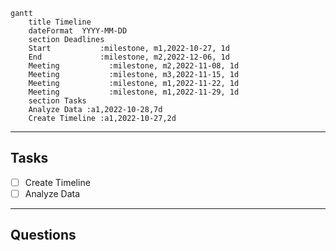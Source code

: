 ```mermaid
gantt
    title Timeline
    dateFormat  YYYY-MM-DD
    section Deadlines
    Start           :milestone, m1,2022-10-27, 1d
    End             :milestone, m2,2022-12-06, 1d
    Meeting           :milestone, m2,2022-11-08, 1d
    Meeting           :milestone, m3,2022-11-15, 1d
    Meeting           :milestone, m1,2022-11-22, 1d
    Meeting           :milestone, m1,2022-11-29, 1d
    section Tasks
    Analyze Data :a1,2022-10-28,7d
    Create Timeline :a1,2022-10-27,2d
```

---
## Tasks
- [ ] Create Timeline
- [ ] Analyze Data

---
## Questions
